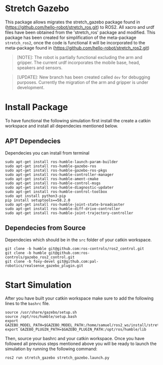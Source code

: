 # Stretch Gazebo
This package allows migrates the stretch_gazebo package found in (https://github.com/hello-robot/stretch_ros.git) to ROS2. All xacro and urdf files have been obtained from the 'stretch_ros' package and modified. This package has been created for simplification of the meta-package `stretch_ros2`, once the code is functional it will be incorporated to the meta-package found in (https://github.com/hello-robot/stretch_ros2.git)

> [NOTE]: The robot is partially functional excluding the arm and gripper. The current urdf incorporates the mobile base, head, speakers and sensors.

> [UPDATE]: New branch has been created called `dev` for debugging purposes. Currently the migration of the arm and gripper is under development.
# Install Package
To have functional the following simulation first install the create a catkin workspace and install all dependecies mentioned below.

## APT Dependecies
Dependecies you can install from terminal
```
sudo apt-get install ros-humble-launch-param-builder
sudo apt-get install ros-humble-gazebo-ros
sudo apt-get install ros-humble-gazebo-ros-pkgs
sudo apt-get install ros-humble-controller-manager
sudo apt-get install ros-humble-ament-cmake
sudo apt-get install ros-humble-control-msgs
sudo apt-get install ros-humble-diagnostic-updater
sudo apt-get install ros-humble-control-toolbox
sudo apt install python3-pip
pip install setuptools==58.2.0
sudo apt-get install ros-humble-joint-state-broadcaster
sudo apt-get install ros-humble-diff-drive-controller
sudo apt-get install ros-humble-joint-trajectory-controller
```
## Dependecies from Source
Dependecies which should be in the `src` folder of your catkin workspace.
```
git clone -b humble git@github.com:ros-controls/ros2_control.git
git clone -b humble git@github.com:ros-controls/gazebo_ros2_control.git
git clone -b foxy-devel git@github.com:pal-robotics/realsense_gazebo_plugin.git
```

# Start Simulation
After you have built your catkin workspace make sure to add the following lines to the `bashrc` file.
```
source /usr/share/gazebo/setup.sh
source /opt/ros/humble/setup.bash
export GAZEBO_MODEL_PATH=$GAZEBO_MODEL_PATH:/home/samuel/ros2_ws/install/stretch_gazebo/share/stretch_gazebo
export GAZEBO_PLUGIN_PATH=$GAZEBO_PLUGIN_PATH:/opt/ros/humble/lib
```
Then, source your bashrc and your catkin workspace. Once you have followed all previous steps mentioned above you will be ready to launch the simulation by running the following command:
```
ros2 run stretch_gazebo stretch_gazebo.launch.py
```